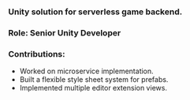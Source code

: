 ### Unity solution for serverless game backend.

### Role: **Senior Unity Developer**

### Contributions:
* Worked on microservice implementation.
* Built a flexible style sheet system for prefabs.
* Implemented multiple editor extension views.